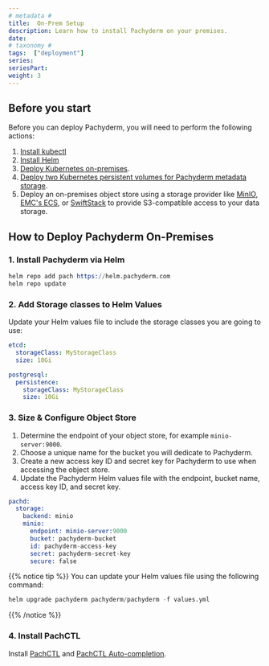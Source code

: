 ```yaml
---
# metadata # 
title:  On-Prem Setup 
description: Learn how to install Pachyderm on your premises. 
date: 
# taxonomy #
tags:  ["deployment"]
series:
seriesPart: 
weight: 3
---
```

## Before you start 

Before you can deploy Pachyderm, you will need to perform the following actions:

1. [Install kubectl](https://kubernetes.io/docs/tasks/tools/)
2. [Install Helm]()
3. [Deploy Kubernetes on-premises](https://kubernetes.io/docs/setup/).
4. [Deploy two Kubernetes persistent volumes for Pachyderm metadata storage](https://kubernetes.io/docs/concepts/storage/persistent-volumes/#class-1). 
5. Deploy an on-premises object store  using a storage provider like [MinIO](https://min.io), [EMC's ECS](https://www.delltechnologies.com/en-us/storage/ecs/index.htm), or [SwiftStack](https://www.swiftstack.com/) to provide S3-compatible access to your data storage.

## How to Deploy Pachyderm On-Premises

### 1. Install Pachyderm via Helm

```s
helm repo add pach https://helm.pachyderm.com
helm repo update
```

### 2. Add Storage classes to Helm Values

Update your Helm values file to include the storage classes you are going to use:

```yaml
etcd:
  storageClass: MyStorageClass
  size: 10Gi

postgresql:
  persistence:
    storageClass: MyStorageClass
    size: 10Gi
```

### 3. Size & Configure Object Store

1. Determine the endpoint of your object store, for example `minio-server:9000`.
2. Choose a unique name for the bucket you will dedicate to Pachyderm.
3. Create a new access key ID and secret key for Pachyderm to use when accessing the object store.
4. Update the Pachyderm Helm values file with the endpoint, bucket name, access key ID, and secret key.

```s
pachd:
  storage:
    backend: minio
    minio:
      endpoint: minio-server:9000
      bucket: pachyderm-bucket
      id: pachyderm-access-key
      secret: pachyderm-secret-key
      secure: false

```

{{% notice tip %}}
You can update your Helm values file using the following command:

```s
helm upgrade pachyderm pachyderm/pachyderm -f values.yml
```
{{% /notice %}}

### 4. Install PachCTL

Install [PachCTL](TBD) and [PachCTL Auto-completion](../install-pachctl-completion).
   